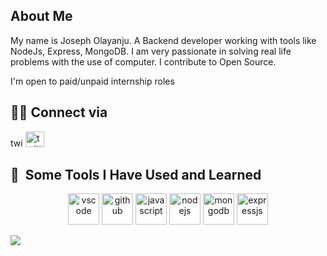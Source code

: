 <h2>About Me</h2>
My name is Joseph Olayanju. A Backend developer working with tools like NodeJs, Express, MongoDB. I am very passionate in solving real life problems with the use of computer. I contribute to Open Source.

I'm open to paid/unpaid internship roles
<h2>👨‍💻 Connect via </h2> 

<a href="https://twitter.com/JosephOlayanju"><img src="https://cdn.jsdelivr.net/gh/devicons/devicon/icons/twitter/twitter-original.svg" alt="twitter" width="20" height="15"/></a> <a href="https://www.linkedin.com/in/joseph-olayanju-8771b810b/"><img src="https://cdn.jsdelivr.net/gh/devicons/devicon/icons/linkedin/linkedin-original-wordmark.svg" alt="twitter" width="30" height="25" background-color="white"/></a>



<h2> 🚀 &nbsp;Some Tools I Have Used and Learned</h2>
<p align="center">
<img src="https://cdn.jttsdelivr.net/gh/devicons/devicon/icons/vscode/vscode-original.svg" alt="vscode" width="50" height="50"/>
<img src="https://cdn.jsdelivr.net/gh/devicons/devicon/icons/github/github-original.svg" alt="github" width="50" height="50"/>
<img src="https://cdn.jsdelivr.net/gh/devicons/devicon/icons/javascript/javascript-original.svg" alt="javascript" width="50" height="50" />
<img src="https://cdn.jsdelivr.net/gh/devicons/devicon/icons/nodejs/nodejs-original-wordmark.svg" alt="nodejs" width="50" height="50"/> 
<img src="https://cdn.jsdelivr.net/gh/devicons/devicon/icons/mongodb/mongodb-original-wordmark.svg" alt="mongodb" width="50" height="50"/>
<img src="https://cdn.jsdelivr.net/gh/devicons/devicon/icons/express/express-original-wordmark.svg" alt="expressjs" width="50" height="50" />
</p>

<a href="https://github.com/olayanju-1234">
  <img align="center" src="https://github-readme-stats.vercel.app/api/top-langs?username=olayanju-1234&layout=compact&theme=onedark" />
</a>

<!---
Olayanju-1234/Olayanju-1234 is a ✨ special ✨ repository because its `README.md` (this file) appears on your GitHub profile.
You can click the Preview link to take a look at your changes.
--->

